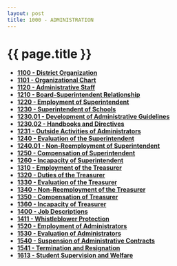 ```yaml
---
layout: post
title: 1000 - ADMINISTRATION
---
```


{{ page.title }}
================

-   **[1100 - District Organization](po1100.md)**
-   **[1101 - Organizational Chart](po1101.md)**
-   **[1120 - Administrative Staff](po1120.md)**
-   **[1210 - Board-Superintendent Relationship](po1210.md)**
-   **[1220 - Employment of Superintendent](po1220.md)**
-   **[1230 - Superintendent of Schools](po1230.md)**
-   **[1230.01 - Development of Administrative Guidelines](po1230.01.md)**
-   **[1230.02 - Handbooks and Directives](po1230.02.md)**
-   **[1231 - Outside Activities of Administrators](po1231.md)**
-   **[1240 - Evaluation of the Superintendent](po1240.md)**
-   **[1240.01 - Non-Reemployment of Superintendent](po1240.01.md)**
-   **[1250 - Compensation of Superintendent](po1250.md)**
-   **[1260 - Incapacity of Superintendent](po1260.md)**
-   **[1310 - Employment of the Treasurer](po1310.md)**
-   **[1320 - Duties of the Treasurer](po1320.md)**
-   **[1330 - Evaluation of the Treasurer](po1330.md)**
-   **[1340 - Non-Reemployment of the Treasurer](po1340.md)**
-   **[1350 - Compensation of Treasurer](po1350.md)**
-   **[1360 - Incapacity of Treasurer](po1360.md)**
-   **[1400 - Job Descriptions](po1400.md)**
-   **[1411 - Whistleblower Protection](po1411.md)**
-   **[1520 - Employment of Administrators](po1520.md)**
-   **[1530 - Evaluation of Administrators](po1530.md)**
-   **[1540 - Suspension of Administrative Contracts](po1540.md)**
-   **[1541 - Termination and Resignation](po1541.md)**
-   **[1613 - Student Supervision and Welfare](po1613.md)**

